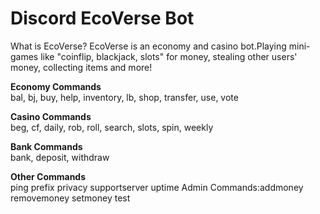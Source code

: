 # Discord EcoVerse Bot
What is EcoVerse?
EcoVerse is an economy and casino bot.Playing mini-games like "coinflip, blackjack, slots" for money, stealing other users' money, collecting items and more!

<b>Economy Commands</b> <br />
bal, bj, buy, help, inventory, lb, shop, transfer, use, vote


<b>Casino Commands</b> <br />
beg, cf, daily, rob, roll, search, slots, spin, weekly

<b>Bank Commands</b> <br />
bank, deposit, withdraw

<b>Other Commands</b> <br />
ping prefix privacy supportserver uptime
Admin Commands:addmoney removemoney setmoney test
